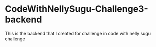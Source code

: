 # CodeWithNellySugu-Challenge3-backend
This is the backend that I created for challenge in code with nelly sugu challenge
